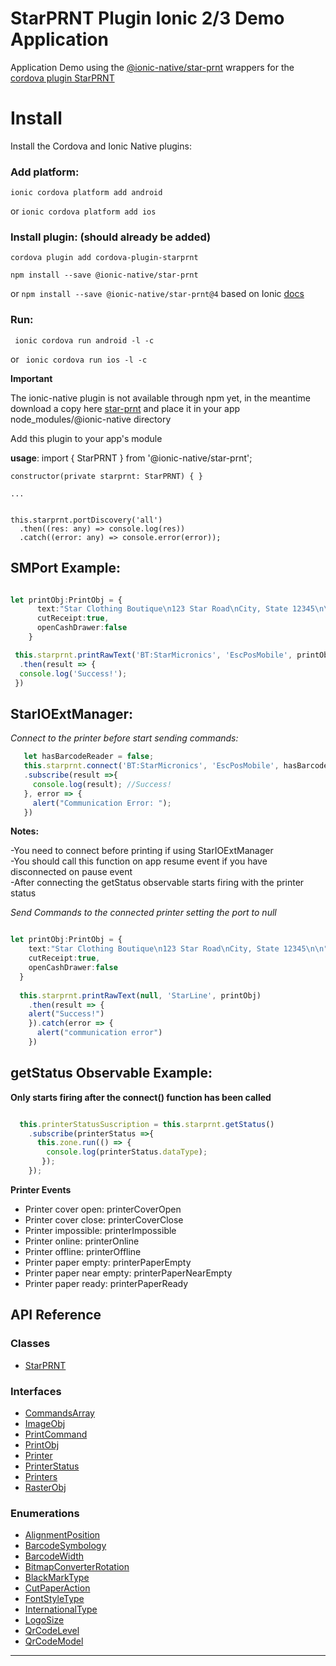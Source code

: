# StarPRNT Plugin Ionic 2/3 Demo Application

Application Demo using the [@ionic-native/star-prnt](https://ionicframework.com/docs/native/starprnt/) wrappers for the [cordova plugin StarPRNT](https://github.com/auctifera-josed/starprnt)


# Install
Install the Cordova and Ionic Native plugins:

### Add platform:

`ionic cordova platform add android`

or `ionic cordova platform add ios`

### Install plugin: (should already be added)

`cordova plugin add cordova-plugin-starprnt`

`npm install --save @ionic-native/star-prnt`

or `npm install --save @ionic-native/star-prnt@4` based on Ionic [docs](https://ionicframework.com/docs/v3/native/starprnt/)

### Run:

` ionic cordova run android -l -c`
 
 or ` ionic cordova run ios -l -c`


**Important** 


The ionic-native plugin is not available through npm yet, in the meantime download a copy here [star-prnt](star-prnt) and place it in your app node_modules/@ionic-native directory


Add this plugin to your app's module

**usage**:     import { StarPRNT } from '@ionic-native/star-prnt';
    
    
    constructor(private starprnt: StarPRNT) { }
    
    ...
    
    
    this.starprnt.portDiscovery('all')
      .then((res: any) => console.log(res))
      .catch((error: any) => console.error(error));


## SMPort Example:

```typescript

let printObj:PrintObj = {
      text:"Star Clothing Boutique\n123 Star Road\nCity, State 12345\n\n",
      cutReceipt:true,
      openCashDrawer:false
    }

 this.starprnt.printRawText('BT:StarMicronics', 'EscPosMobile', printObj)
  .then(result => {
  console.log('Success!');
 })
 ```
      
          
## StarIOExtManager:
 
 *Connect to the printer before start sending commands:*
 
 ```typescript
    let hasBarcodeReader = false;
    this.starprnt.connect('BT:StarMicronics', 'EscPosMobile', hasBarcodeReader)
    .subscribe(result =>{
      console.log(result); //Success!
    }, error => {
      alert("Communication Error: ");
    }) 
  ```
  **Notes:**
  
  -You need to connect before printing if using StarIOExtManager  
  -You should call this function on app resume event if you have disconnected on pause event  
  -After connecting the getStatus observable starts firing with the printer status
    
  *Send Commands to the connected printer setting the port to null*
  
  ```typescript
  
  let printObj:PrintObj = {
      text:"Star Clothing Boutique\n123 Star Road\nCity, State 12345\n\n",
      cutReceipt:true,
      openCashDrawer:false
    }
    
    this.starprnt.printRawText(null, 'StarLine', printObj)
      .then(result => {
      alert("Success!")
      }).catch(error => {
        alert("communication error") 
      })
   ```
      
## getStatus Observable Example:
  
  **Only starts firing after the connect() function has been called**
  
  ```typescript
  
    this.printerStatusSuscription = this.starprnt.getStatus()
      .subscribe(printerStatus =>{
        this.zone.run(() => {
          console.log(printerStatus.dataType);     
         });
      });
  ```
  
**Printer Events**

- Printer cover open: printerCoverOpen
- Printer cover close: printerCoverClose
- Printer impossible: printerImpossible
- Printer online: printerOnline
- Printer offline: printerOffline
- Printer paper empty: printerPaperEmpty
- Printer paper near empty: printerPaperNearEmpty
- Printer paper ready: printerPaperReady


## API Reference


### Classes

* [StarPRNT](docs/classes/_index_d_.starprnt.md)

### Interfaces

* [CommandsArray](docs/interfaces/_index_d_.commandsarray.md)
* [ImageObj](docs/interfaces/_index_d_.imageobj.md)
* [PrintCommand](docs/interfaces/_index_d_.printcommand.md)
* [PrintObj](docs/interfaces/_index_d_.printobj.md)
* [Printer](docs/interfaces/_index_d_.printer.md)
* [PrinterStatus](docs/interfaces/_index_d_.printerstatus.md)
* [Printers](docs/interfaces/_index_d_.printers.md)
* [RasterObj](docs/interfaces/_index_d_.rasterobj.md)

### Enumerations

* [AlignmentPosition](docs/enums/_index_d_.alignmentposition.md)
* [BarcodeSymbology](docs/enums/_index_d_.barcodesymbology.md)
* [BarcodeWidth](docs/enums/_index_d_.barcodewidth.md)
* [BitmapConverterRotation](docs/enums/_index_d_.bitmapconverterrotation.md)
* [BlackMarkType](docs/enums/_index_d_.blackmarktype.md)
* [CutPaperAction](docs/enums/_index_d_.cutpaperaction.md)
* [FontStyleType](docs/enums/_index_d_.fontstyletype.md)
* [InternationalType](docs/enums/_index_d_.internationaltype.md)
* [LogoSize](docs/enums/_index_d_.logosize.md)
* [QrCodeLevel](docs/enums/_index_d_.qrcodelevel.md)
* [QrCodeModel](docs/enums/_index_d_.qrcodemodel.md)

---



